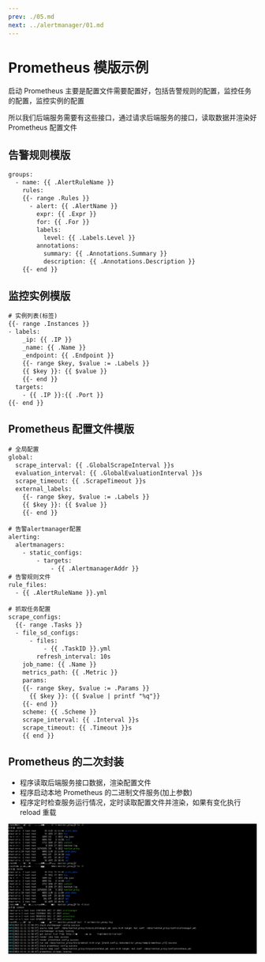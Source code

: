 ```yaml
---
prev: ./05.md
next: ../alertmanager/01.md
---
```


# Prometheus 模版示例

启动 Prometheus 主要是配置文件需要配置好，包括告警规则的配置，监控任务的配置，监控实例的配置

所以我们后端服务需要有这些接口，通过请求后端服务的接口，读取数据并渲染好 Prometheus 配置文件

## 告警规则模版

```tpl
groups:
  - name: {{ .AlertRuleName }}
    rules:
    {{- range .Rules }}
      - alert: {{ .AlertName }}
        expr: {{ .Expr }}
        for: {{ .For }}
        labels:
          level: {{ .Labels.Level }}
        annotations:
          summary: {{ .Annotations.Summary }}
          description: {{ .Annotations.Description }}
    {{- end }}
```

## 监控实例模版

```tpl
# 实例列表(标签)
{{- range .Instances }}
- labels:
    _ip: {{ .IP }}
    _name: {{ .Name }}
    _endpoint: {{ .Endpoint }}
    {{- range $key, $value := .Labels }}
    {{ $key }}: {{ $value }}
    {{- end }}
  targets:
    - {{ .IP }}:{{ .Port }}
{{- end }}
```

## Prometheus 配置文件模版

```tpl
# 全局配置
global:
  scrape_interval: {{ .GlobalScrapeInterval }}s
  evaluation_interval: {{ .GlobalEvaluationInterval }}s
  scrape_timeout: {{ .ScrapeTimeout }}s
  external_labels:
    {{- range $key, $value := .Labels }}
    {{ $key }}: {{ $value }}
    {{- end }}

# 告警alertmanager配置
alerting:
  alertmanagers:
    - static_configs:
        - targets:
            - {{ .AlertmanagerAddr }}
# 告警规则文件
rule_files:
  - {{ .AlertRuleName }}.yml

# 抓取任务配置
scrape_configs:
  {{- range .Tasks }}
  - file_sd_configs:
      - files:
          - {{ .TaskID }}.yml
        refresh_interval: 10s
    job_name: {{ .Name }}
    metrics_path: {{ .Metric }}
    params:
    {{- range $key, $value := .Params }}
      {{ $key }}: {{ $value | printf "%q"}}
    {{- end }}
    scheme: {{ .Scheme }}
    scrape_interval: {{ .Interval }}s
    scrape_timeout: {{ .Timeout }}s
    {{ end }}
```

## Prometheus 的二次封装

- 程序读取后端服务接口数据，渲染配置文件
- 程序启动本地 Prometheus 的二进制文件服务(加上参数)
- 程序定时检查服务运行情况，定时读取配置文件并渲染，如果有变化执行 reload 重载

![](../asset/monitor_proxy.png)
